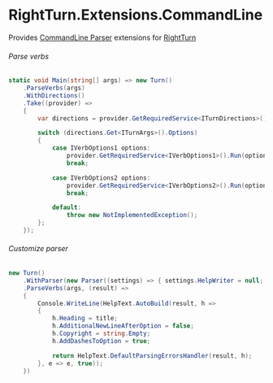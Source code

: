# RightTurn.Extensions.CommandLine

Provides [CommandLine Parser](https://github.com/commandlineparser/commandline) extensions for [RightTurn](https://github.com/Jandini/RightTurn)



###### Parse verbs

```C#
static void Main(string[] args) => new Turn()
    .ParseVerbs(args)
    .WithDirections()
    .Take((provider) =>
    {
        var directions = provider.GetRequiredService<ITurnDirections>();

        switch (directions.Get<ITurnArgs>().Options)
        {
            case IVerbOptions1 options:
                provider.GetRequiredService<IVerbOptions1>().Run(options);
                break;

            case IVerbOptions2 options:
                provider.GetRequiredService<IVerbOptions2>().Run(options);
                break;

            default:
                throw new NotImplementedException();
        };
    });
```




###### Customize parser
```C#
new Turn()
    .WithParser(new Parser((settings) => { settings.HelpWriter = null; }))
    .ParseVerbs(args, (result) =>
    {
        Console.WriteLine(HelpText.AutoBuild(result, h =>
        {
            h.Heading = title;
            h.AdditionalNewLineAfterOption = false;
            h.Copyright = string.Empty;
            h.AddDashesToOption = true;

            return HelpText.DefaultParsingErrorsHandler(result, h);
        }, e => e, true));
    })
```
